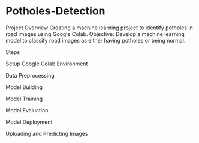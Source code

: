 # Potholes-Detection
Project Overview
Creating a machine learning project to identify potholes in road images using Google Colab.
Objective: Develop a machine learning model to classify road images as either having potholes or being normal.


Steps

Setup Google Colab Environment

Data Preprocessing

Model Building

Model Training

Model Evaluation

Model Deployment

Uploading and Predicting Images
